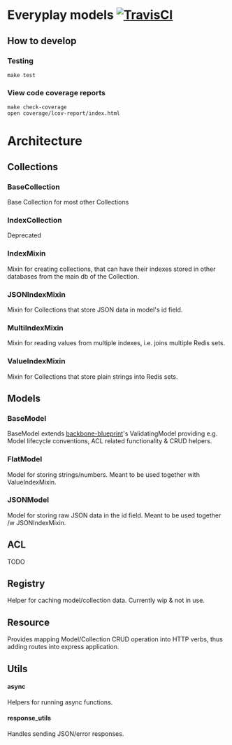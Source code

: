 # Everyplay models [![TravisCI][travis-img-url]][travis-ci-url]

[travis-img-url]: https://magnum.travis-ci.com/Everyplay/serverbone.png?branch=master
[travis-ci-url]: https://magnum.travis-ci.com/Everyplay/serverbone

## How to develop

### Testing

  ``` shell
  make test
  ```

### View code coverage reports

  ``` shell
  make check-coverage
  open coverage/lcov-report/index.html
  ```

# Architecture

## Collections

### BaseCollection

Base Collection for most other Collections

### IndexCollection

Deprecated

### IndexMixin

Mixin for creating collections, that can have their indexes stored in other databases from the main db of the Collection.

### JSONIndexMixin

Mixin for Collections that store JSON data in model's id field.

### MultiIndexMixin

Mixin for reading values from multiple indexes, i.e. joins multiple Redis sets.

### ValueIndexMixin

Mixin for Collections that store plain strings into Redis sets.

## Models

### BaseModel

BaseModel extends [backbone-blueprint](https://github.com/mikkolehtinen/backbone-blueprint)'s ValidatingModel providing e.g. Model lifecycle conventions, ACL related functionality & CRUD helpers.

### FlatModel

Model for storing strings/numbers. Meant to be used together with ValueIndexMixin.

### JSONModel

Model for storing raw JSON data in the id field. Meant to be used together /w JSONIndexMixin.

## ACL

TODO

## Registry

Helper for caching model/collection data. Currently wip & not in use.

## Resource

Provides mapping Model/Collection CRUD operation into HTTP verbs, thus adding routes into express application.

## Utils

#### async

Helpers for running async functions.

#### response_utils

Handles sending JSON/error responses.

 
